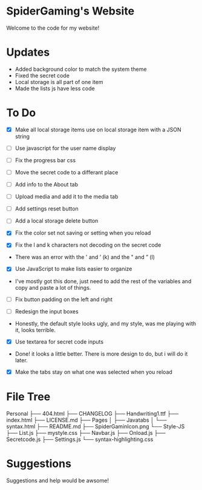 # SpiderGaming's Website
Welcome to the code for my website!



# Updates
* Added background color to match the system theme
* Fixed the secret code
* Local storage is all part of one item
* Made the lists js have less code


# To Do
* [x] Make all local storage items use on local storage item with a JSON string

* [ ] Use javascript for the user name display

* [ ] Fix the progress bar css

* [ ] Move the secret code to a differant place

* [ ] Add info to the About tab

* [ ] Upload media and add it to the media tab

* [ ] Add settings reset button

* [ ] Add a local storage delete button

* [x] Fix the color set not saving or setting when you reload

* [x] Fix the l and k characters not decoding on the secret code
* There was an error with the ' and ’ (k) and the " and ” (l)

* [x] Use JavaScript to make lists easier to organize 
* I've mostly got this done, just need to add the rest of the variables and copy and paste a lot of things.

* [ ] Fix button padding on the left and right

* [ ] Redesign the input boxes
* Honestly, the default style looks ugly, and my style, was me playing with it, looks terrible.

* [x] Use textarea for secret code inputs
* Done! it looks a little better. There is more design to do, but i will do it later.

* [x] Make the tabs stay on what one was selected when you reload


# File Tree
Personal
├── 404.html
├── CHANGELOG
├── Handwriting1.ttf
├── index.html
├── LICENSE.md
├── Pages
│   ├── Javatabs
│   └── syntax.html
├── README.md
├── SpiderGaminIcon.png
└── Style-JS
    ├── List.js
    ├── mystyle.css
    ├── Navbar.js
    ├── Onload.js
    ├── Secretcode.js
    ├── Settings.js
    └── syntax-highlighting.css


# Suggestions
Suggestions and help would be awsome!
